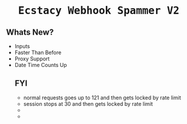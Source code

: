 <h1>
<p align="center">
  <samp>
  Ecstacy Webhook Spammer V2
</p>
</h1>

## Whats New?
 
 <ul>
 <li> Inputs
 <li> Faster Than Before
 <li> Proxy Support
 <li> Date Time Counts Up
 </li>

## FYI
 <ul>
 <li> normal requests goes up to 121 and then gets locked by rate limit
 <li> session stops at 30 and then gets locked by rate limit
 <li> 
 <li> 
 </li>
